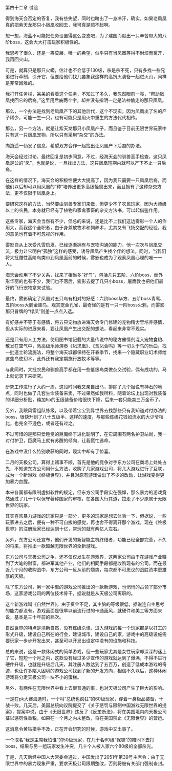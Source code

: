 第四十二章 试验


得到海天会否定的答复，我有些失望，同时也暗出了一身冷汗，确实，如果老凤凰真的把紫天龙那只小凤凰收回去，我可真是赔不起啊。

想一想，海蓝不可能把任务设置得这么变态吧，为了建国而献出一只辛苦带大的八阶boss，这会大大打击玩家积极性的。

我思考了很久，还是一筹莫展，唯一的希望，似乎只有当凤凰等得不耐烦而离开，我再回火山。

可是，就算只是那只火蟒，估计也不会低于130级，杀是杀不死，只有多找一些兄弟进行牵制，引开它，但要给他们找几套象我这样的高抗火装备一起进火山，同样是非常困难的。

我打开任务栏，呆呆的看着这个任务，不知过了多久，我忽然眼前一亮，“帮助凤凰找回它的后裔。”这里用后裔两个字，却并没有指明一定是法神偷走的那只凤凰。

那么，一个办法是找到老凤凰产下的其他后代，这个不现实，因为凤凰出了名的产子稀少，可能一生一只，也有可能只是用火中重生的方法代代相传。

那么，另一个方法，就是让紫天龙那只小凤凰产子，而且鉴于目前无限世界玩家中只有这一只凤凰宠物，所以只有采用“杂交”的办法。

向逍遥一仙发了信息，希望双方合作一起找出让凤凰产下后裔的办法。

海天会经过讨论，最终回复是初步同意，不过，经海天会的驯兽高手检查，这只凤凰是公的“凤”，也就是说，一旦找出方法，这只凤凰短期内就可以产下不止一只后裔。

在这样的情况下，海天会的积极性便大大提高了，因为我只需要一只凤凰后裔，而他们以后却可以用凤凰的“种”培养出更多高级怪兽出来，而且拥有了这种杂交方法，更不仅限于凤凰身上。

要研究这样的方法，当然要由驯兽专家们来做，但更少不了农民玩家，因为大师级以上的农民，本身就已经有了植物和家禽家畜的杂交方法书，可以起借鉴作用。

这些专家，海天会当然有不少，但总的来说，还是比不上我们这边雾影一个人的作用大，而我这个全职者，由于身兼放牧术和饲养术，尤其又有飞扬交配的经验，我的意见也有着不可忽视的作用。

雾影自从上次受凡雪启发，已经逐渐拥有与宠物沟通的能力，他一次次与凤凰交流，极力让它明白“孤独”这样的感受，诱导凤凰产生找个伴的想法。同时，当我们将大批雌性高阶鸟类带到凤凰面前的时候，雾影也成为了观察凤凰心理的唯一一人。

海天会动用了不少关系，找来了相当多“好鸟”，包括几只五阶、六阶boss，而外形华丽的也有不少，我们也不落后，雾影去捉了几只小boss，屠鹰教也把他们最好的飞行宠物拿来试验。

最终，雾影确定了凤凰对五只鸟有相对的好感：六阶boss毕方、五阶boss青鸾、五阶boss大鹏金翅鸟、观赏宠金孔雀，最奇怪的是有一只一阶boss火鸦，而雾影那只冒牌的“绿凤”则差一点点入选。

有好感并不等于有感情，将五只宠物放进海天会专门修建的宠物精舍里培养感情，但从实际的进展来看，要让凤凰产生出交配的想法，看起来非常不现实。

还是只有用人工方法，使用图书馆记载的大量传说中的秘方催情剂混入宠物食粮、散发在空气中，派高级乐师演奏《凤求凰》、《鸾凤合鸣》等一切关于鸟的乐曲，找一批道士轮流施法，将整个海天城都保持在开春季节，找来一个隐藏职业幻术师给这些鸟使幻术，此外还有我定期施行放牧术等等。

与此同时，大批农民和驯兽高手都在用一些低级鸟类做杂交试验，偶有成功的，马上就记录下来研究。

研究工作进行了大约一周，这段时间我又亲自出马，排除了几个据说有神石的地点，同时也做了几套生命装备来卖，不过果然如我所料，随着论坛上出现对我装备的详细分析贴，纯加hp的玉级装备价格很快下降，后来一套只能卖三万金币了。

另外，我跟风雷组队练级，以及带着宝宝到异世界去找那些只有我知道对付办法的boss，很快升到了八十五级半，这样的速度，与那些练级花钱如流水的大少爷相比，也完全不逊色，或者还有过之。

不过可惜的是那只爱睡觉的巨魔终于进化聪明了，在它周围有两名护卫站岗，我一对付护卫，巨魔马上就有苏醒的倾向，让我慌忙逃命。

在游戏中没什么特别收获的同时，现实中却有了惊喜。

二月的天极公司，算得上诸事不顺，首先是他的竞争对手东方公司在商场上处处占先，不知道东方公司用什么方法，收购了几家游戏公司，将几大游戏进行了互联，成为一个新游戏《终极世界》，并且对原有游戏做出了不少的改动，让游戏变得更加暴力血腥。

本来各国都有限制虚拟软件的规定，但东方公司手段实在强悍，那么暴力的游戏竟然通过了几十个以保守著称国家的审核，在各国大行其道，拉走了不少原属于无限世界的玩家。

其实喜欢暴力游戏的玩家只是一部分，更多的玩家是想去体验一下，但据说，一些玩家进去之后，便有一种不可自拔的感觉，再也舍不得离开那个游戏，现在《终极世界》的注册玩家已经达到十亿，常玩的就有两亿人左右。

另外，东方公司还宣布，他们开发的新智能主机终结者，功能已经全部完善，不久的将来，将推出一款超越无限世界的全新游戏。

东方公司与天极公司之争，还不仅仅发生在游戏界，这两家公司由于在游戏产业赚到了大笔的财富，都进军其他产业，他们的相同手段都是收购现有的公司，而在最近几个月的收购战中，东方公司一反从前的颓势，每次都不可思议的战胜资本更雄厚的天极。

除了东方公司，另一家中型的游戏公司推出的一款新游戏，也悄悄的占领了部分市场，这家游戏公司的两位技术骨干，据说就是从天极公司离职的。

这个新游戏叫《自然世界》，由于资金不足，其主脑的等级很低，据说连自主思考的能力都没有，游戏画面是很早以前流行过的卡通画风，就硬件和美工等方面来说，基本是三十年前的档次。

自然世界的特点是清新自然，没有练级杀怪，进入游戏的每一个玩家都是以打工的形式升级，建设自己所在的行会，建设城市，建设自己的家，游戏中的高级设施需要玩家一步步开发出来，甚至可以开发出设定中没有的设施和科技。

总的来说，这是一款休闲式的简单游戏，但一些玩家尤其是女性玩家却深深的迷上了它，短短一个月之内，这款没有经过多少宣传的游戏就达到了爆满，不得不进行硬件升级，也就是升级后几天，其注册人数达到了五百万，创造了低成本游戏的奇迹，也让许多陷入困境的游戏公司找到了新的开发方向，相信不久以后，这种休闲游戏将分走天极公司一块不小的蛋糕。

另外，有两件在无限世界中看上去很普通的事，也对天极公司产生了巨大的影响。

一是在pk大赛海选时，一个叫“总统也疯狂”的60级玩家，穿着一身极品装备，十战十败。几天后，美国总统向议院提交了《关于惩罚与限制中国游戏无限世界的提案》，提案中说，由于《无限世界》违反了《反垄断法》，将在美国境内向天极公司征以惩罚性重税，如果在一个月之内未整改，将在美国禁止《无限世界》的营运。

这消息令黄钻措手不及，正在开会研究的时候，游戏中又出事了。

一个取名“我是主席我怕谁”的50级玩家，在几十名60级“保镖”的陪同下去打boss，结果与另一组玩家发生冲突，几十个人被人家六个80级的全部杀光。

于是，几天后经中国人大常委会通过，中国发出了2051年第39号主席令：由于无限世界中的暴力现象严重，要求天极公司限期整改，否则将被有关部门强制查封。






